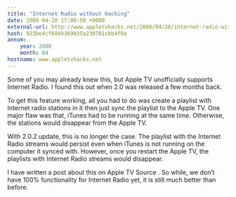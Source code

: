 ```yaml
---
title: "Internet Radio without hacking"
date: 2008-04-28 17:06:50 +0000
external-url: http://www.appletvhacks.net/2008/04/28/internet-radio-without-hacking/
hash: 923be4cf60d4369035a230781cbb4f0a
annum:
    year: 2008
    month: 04
hostname: www.appletvhacks.net
---
```




Some of you may already knew this, but Apple TV unofficially supports Internet Radio.  I found this out when 2.0 was released a few months back.

To get this feature working, all you had to do was create a playlist with Internet radio stations in it then just sync the playlist to the Apple TV.  One major flaw was that, iTunes had to be running at the same time.  Otherwise, the stations would disappear from the Apple TV.

With 2.0.2 update, this is no longer the case.  The playlist with the Internet Radio streams would persist even when iTunes is not running on the computer it synced with.  However, once you restart the Apple TV, the playlists with Internet Radio streams would disappear.

I have written a post about this on Apple TV Source .  So while, we don’t have 100% functionality for Internet Radio yet, it is still much better than before.

